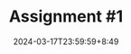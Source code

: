 ---
type: assignment
date: 2024-03-17T23:59:59+8:49
title: 'Assignment #1'
pdf: /static_files/assignments/01_assignment.pdf
attachment: /static_files/assignments/01_assignment.zip
#solutions: /static_files/assignments/asg_solutions.pdf
due_event: 
    type: due
    date: 2024-04-01T23:59:59
    description: 'Assignment #1 due'
---